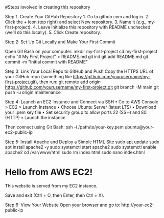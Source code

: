 #Steps involved in creating this repository

Step 1: Create Your GitHub Repository
	1.	Go to github.com and log in.
	2.	Click the + icon (top right) and select New repository.
	3.	Name it (e.g., my-first-project).
	4.	Leave Initialize this repository with README unchecked (we’ll do this locally).
	5.	Click Create repository.

Step 2: Set Up Git Locally and Make Your First Commit

Open Git Bash on your computer:
mkdir my-first-project
cd my-first-project
echo "# My First Project" > README.md
git init
git add README.md
git commit -m "Initial commit with README"

Step 3: Link Your Local Repo to GitHub and Push
Copy the HTTPS URL of your GitHub repo (something like https://github.com/yourusername/my-first-project.git), then run:
git remote add origin https://github.com/yourusername/my-first-project.git
git branch -M main
git push -u origin maintenance


Step 4: Launch an EC2 Instance and Connect via SSH
	•	Go to AWS Console > EC2 > Launch Instance
	•	Choose Ubuntu Server (latest LTS)
	•	Download your .pem key file
	•	Set security group to allow ports 22 (SSH) and 80 (HTTP)
	•	Launch the instance

Then connect using Git Bash:
ssh -i /path/to/your-key.pem ubuntu@your-ec2-public-ip

Step 5: Install Apache and Deploy a Simple HTML Site
sudo apt update
sudo apt install apache2 -y
sudo systemctl start apache2
sudo systemctl enable apache2
cd /var/www/html
sudo rm index.html
sudo nano index.html
<!DOCTYPE html>
<html>
<head>
  <title>My First AWS Website</title>
</head>
<body>
  <h1>Hello from AWS EC2!</h1>
  <p>This website is served from my EC2 instance.</p>
</body>
</html>
Save and exit (Ctrl + O, then Enter, then Ctrl + X).

Step 6: View Your Website
Open your browser and go to:
http://your-ec2-public-ip
